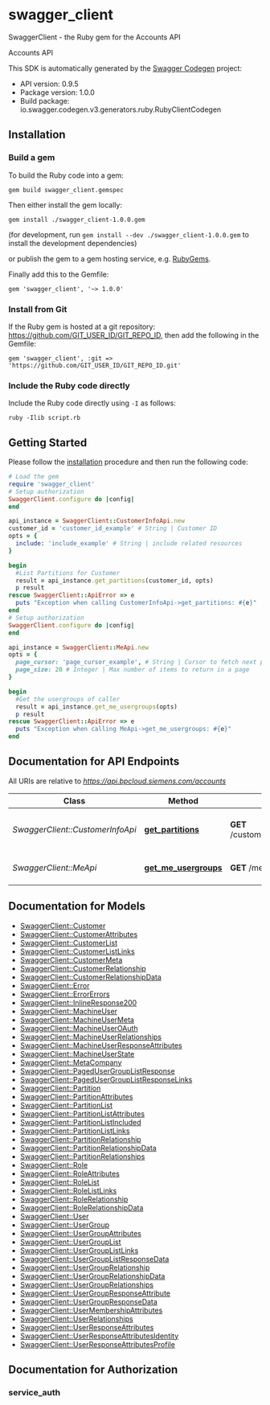 # swagger_client

SwaggerClient - the Ruby gem for the Accounts API

Accounts API 

This SDK is automatically generated by the [Swagger Codegen](https://github.com/swagger-api/swagger-codegen) project:

- API version: 0.9.5
- Package version: 1.0.0
- Build package: io.swagger.codegen.v3.generators.ruby.RubyClientCodegen

## Installation

### Build a gem

To build the Ruby code into a gem:

```shell
gem build swagger_client.gemspec
```

Then either install the gem locally:

```shell
gem install ./swagger_client-1.0.0.gem
```
(for development, run `gem install --dev ./swagger_client-1.0.0.gem` to install the development dependencies)

or publish the gem to a gem hosting service, e.g. [RubyGems](https://rubygems.org/).

Finally add this to the Gemfile:

    gem 'swagger_client', '~> 1.0.0'

### Install from Git

If the Ruby gem is hosted at a git repository: https://github.com/GIT_USER_ID/GIT_REPO_ID, then add the following in the Gemfile:

    gem 'swagger_client', :git => 'https://github.com/GIT_USER_ID/GIT_REPO_ID.git'

### Include the Ruby code directly

Include the Ruby code directly using `-I` as follows:

```shell
ruby -Ilib script.rb
```

## Getting Started

Please follow the [installation](#installation) procedure and then run the following code:
```ruby
# Load the gem
require 'swagger_client'
# Setup authorization
SwaggerClient.configure do |config|
end

api_instance = SwaggerClient::CustomerInfoApi.new
customer_id = 'customer_id_example' # String | Customer ID
opts = { 
  include: 'include_example' # String | include related resources
}

begin
  #List Partitions for Customer
  result = api_instance.get_partitions(customer_id, opts)
  p result
rescue SwaggerClient::ApiError => e
  puts "Exception when calling CustomerInfoApi->get_partitions: #{e}"
end
# Setup authorization
SwaggerClient.configure do |config|
end

api_instance = SwaggerClient::MeApi.new
opts = { 
  page_cursor: 'page_cursor_example', # String | Cursor to fetch next paginated items
  page_size: 20 # Integer | Max number of items to return in a page
}

begin
  #Get the usergroups of caller
  result = api_instance.get_me_usergroups(opts)
  p result
rescue SwaggerClient::ApiError => e
  puts "Exception when calling MeApi->get_me_usergroups: #{e}"
end
```

## Documentation for API Endpoints

All URIs are relative to *https://api.bpcloud.siemens.com/accounts*

Class | Method | HTTP request | Description
------------ | ------------- | ------------- | -------------
*SwaggerClient::CustomerInfoApi* | [**get_partitions**](docs/CustomerInfoApi.md#get_partitions) | **GET** /customers/{customerId}/partitions | List Partitions for Customer
*SwaggerClient::MeApi* | [**get_me_usergroups**](docs/MeApi.md#get_me_usergroups) | **GET** /me/usergroups | Get the usergroups of caller

## Documentation for Models

 - [SwaggerClient::Customer](docs/Customer.md)
 - [SwaggerClient::CustomerAttributes](docs/CustomerAttributes.md)
 - [SwaggerClient::CustomerList](docs/CustomerList.md)
 - [SwaggerClient::CustomerListLinks](docs/CustomerListLinks.md)
 - [SwaggerClient::CustomerMeta](docs/CustomerMeta.md)
 - [SwaggerClient::CustomerRelationship](docs/CustomerRelationship.md)
 - [SwaggerClient::CustomerRelationshipData](docs/CustomerRelationshipData.md)
 - [SwaggerClient::Error](docs/Error.md)
 - [SwaggerClient::ErrorErrors](docs/ErrorErrors.md)
 - [SwaggerClient::InlineResponse200](docs/InlineResponse200.md)
 - [SwaggerClient::MachineUser](docs/MachineUser.md)
 - [SwaggerClient::MachineUserMeta](docs/MachineUserMeta.md)
 - [SwaggerClient::MachineUserOAuth](docs/MachineUserOAuth.md)
 - [SwaggerClient::MachineUserRelationships](docs/MachineUserRelationships.md)
 - [SwaggerClient::MachineUserResponseAttributes](docs/MachineUserResponseAttributes.md)
 - [SwaggerClient::MachineUserState](docs/MachineUserState.md)
 - [SwaggerClient::MetaCompany](docs/MetaCompany.md)
 - [SwaggerClient::PagedUserGroupListResponse](docs/PagedUserGroupListResponse.md)
 - [SwaggerClient::PagedUserGroupListResponseLinks](docs/PagedUserGroupListResponseLinks.md)
 - [SwaggerClient::Partition](docs/Partition.md)
 - [SwaggerClient::PartitionAttributes](docs/PartitionAttributes.md)
 - [SwaggerClient::PartitionList](docs/PartitionList.md)
 - [SwaggerClient::PartitionListAttributes](docs/PartitionListAttributes.md)
 - [SwaggerClient::PartitionListIncluded](docs/PartitionListIncluded.md)
 - [SwaggerClient::PartitionListLinks](docs/PartitionListLinks.md)
 - [SwaggerClient::PartitionRelationship](docs/PartitionRelationship.md)
 - [SwaggerClient::PartitionRelationshipData](docs/PartitionRelationshipData.md)
 - [SwaggerClient::PartitionRelationships](docs/PartitionRelationships.md)
 - [SwaggerClient::Role](docs/Role.md)
 - [SwaggerClient::RoleAttributes](docs/RoleAttributes.md)
 - [SwaggerClient::RoleList](docs/RoleList.md)
 - [SwaggerClient::RoleListLinks](docs/RoleListLinks.md)
 - [SwaggerClient::RoleRelationship](docs/RoleRelationship.md)
 - [SwaggerClient::RoleRelationshipData](docs/RoleRelationshipData.md)
 - [SwaggerClient::User](docs/User.md)
 - [SwaggerClient::UserGroup](docs/UserGroup.md)
 - [SwaggerClient::UserGroupAttributes](docs/UserGroupAttributes.md)
 - [SwaggerClient::UserGroupList](docs/UserGroupList.md)
 - [SwaggerClient::UserGroupListLinks](docs/UserGroupListLinks.md)
 - [SwaggerClient::UserGroupListResponseData](docs/UserGroupListResponseData.md)
 - [SwaggerClient::UserGroupRelationship](docs/UserGroupRelationship.md)
 - [SwaggerClient::UserGroupRelationshipData](docs/UserGroupRelationshipData.md)
 - [SwaggerClient::UserGroupRelationships](docs/UserGroupRelationships.md)
 - [SwaggerClient::UserGroupResponseAttribute](docs/UserGroupResponseAttribute.md)
 - [SwaggerClient::UserGroupResponseData](docs/UserGroupResponseData.md)
 - [SwaggerClient::UserMembershipAttributes](docs/UserMembershipAttributes.md)
 - [SwaggerClient::UserRelationships](docs/UserRelationships.md)
 - [SwaggerClient::UserResponseAttributes](docs/UserResponseAttributes.md)
 - [SwaggerClient::UserResponseAttributesIdentity](docs/UserResponseAttributesIdentity.md)
 - [SwaggerClient::UserResponseAttributesProfile](docs/UserResponseAttributesProfile.md)

## Documentation for Authorization


### service_auth


